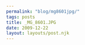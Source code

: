 ```yaml
---
permalink: "blog/mg8601jpg/"
tags: posts
title: _MG_8601.JPG
date: 2009-12-22
layout: layouts/post.njk
---
```


